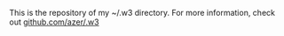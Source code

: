 This is the repository of my ~/.w3 directory. For more information, check out [github.com/azer/.w3](http://github.com/azer/.w3)
